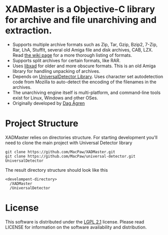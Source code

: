 # XADMaster is a Objective-C library for archive and file unarchiving and extraction.

* Supports multiple archive formats such as Zip, Tar, Gzip, Bzip2, 7-Zip, Rar, LhA, StuffIt, several old Amiga file and disk archives, CAB, LZX. Read [the wiki page](http://code.google.com/p/theunarchiver/wiki/SupportedFormats) for a more thorough listing of formats.
* Supports split archives for certain formats, like RAR.
* Uses [libxad](http://sourceforge.net/projects/libxad/) for older and more obscure formats. This is an old Amiga library for handling unpacking of archives.
* Depends on [UniversalDetector Library](https://github.com/MacPaw/universal-detector). Uses character set autodetection code from Mozilla to auto-detect the encoding of the filenames in the archives. 
* The unarchiving engine itself is multi-platform, and command-line tools exist for Linux, Windows and other OSes.
* Originally developed by [Dag Ågren](https://github.com/DagAgren)


# Project Structure

XADMaster relies on directories structure. For starting development you'll need to clone the main project with Universal Detector library
```
git clone https://github.com/MacPaw/XADMaster.git
git clone https://github.com/MacPaw/universal-detector.git UniversalDetector
```
The result directory structure should look like this

```
<develompent-directory>
  /XADMaster
  /UniversalDetector
```

# License

This software is distributed under the [LGPL 2.1](https://www.gnu.org/licenses/lgpl-2.1.html) license. Please read LICENSE for information on the software availability and distribution.
